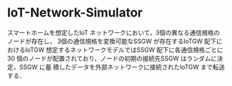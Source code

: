 # IoT-Network-Simulator

スマートホームを想定したIoT ネットワークにおいて，3個の異なる通信規格の
ノードが存在し， 3個の通信規格を変換可能なSSGW が存在するIoTGW 配下におけるIoTGW
想定するネットワークモデルではSSGW 配下に各通信規格ごとに
30 個のノードが配置されており，ノードの初期の接続先SSGW はランダムに決定，SSGW に蓄
積したデータを外部ネットワークに接続されたIoTGW まで転送する．
